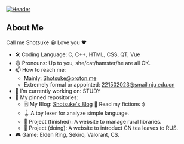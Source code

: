 [![Header](https://raw.githubusercontent.com/MartinHeinz/<OWNER>/<OWNER>/readme_header.png "Header")](https://some-url.dev/)

## About Me

Call me Shotsuke 😀 Love you ❤️

- 🛠️ Coding Language: C, C++, HTML, CSS, QT, Vue
- 😄 Pronouns: Up to you, she/cat/hamster/he are all OK.
- 📫 How to reach me:
  - Mainly: Shotsuke@proton.me
  - Extremely formal or appointed: 221502023@smail.nju.edu.cn
- 🔭 I’m currently working on: STUDY
- 📌 My pinned repositories:
  - 🗒️ My Blog: [Shotsuke's Blog](https://shotsuke.github.io/) 🫰 Read my fictions :)
  - 🪀 A toy lexer for analyze simple language.
  - 📖 Project (finished): A website to manage rural libraries.
  - 🛒 Project (doing): A website to introduct CN tea leaves to RUS.
- 🎮 Game: Elden Ring, Sekiro, Valorant, CS.

<!--
**Shotsuke/Shotsuke** is a ✨ _special_ ✨ repository because its `README.md` (this file) appears on your GitHub profile.

Here are some ideas to get you started:

- 🔭 I’m currently working on ...
- 🌱 I’m currently learning ...
- 👯 I’m looking to collaborate on ...
- 🤔 I’m looking for help with ...
- 💬 Ask me about ...
- 📫 How to reach me: ...
- 😄 Pronouns: ...
- ⚡ Fun fact: ...
-->
